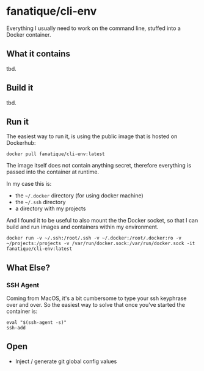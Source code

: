 # fanatique/cli-env

Everything I usually need to work on the command line, stuffed into a Docker container.

## What it contains

tbd.

## Build it

tbd.

## Run it

The easiest way to run it, is using the public image that is hosted on Dockerhub:

```
docker pull fanatique/cli-env:latest
```

The image itself does not contain anything secret, therefore everything is passed into the container at runtime.

In my case this is:

- the `~/.docker` directory (for using docker machine)
- the `~/.ssh` directory 
- a directory with my projects

And I found it to be useful to also mount the the Docker socket, so that I can build and run images and containers within my environment.

```
docker run -v ~/.ssh:/root/.ssh -v ~/.docker:/root/.docker:ro -v ~/projects:/projects -v /var/run/docker.sock:/var/run/docker.sock -it fanatique/cli-env:latest
```

## What Else?

### SSH Agent

Coming from MacOS, it's a bit cumbersome to type your ssh keyphrase over and over. So the easiest way to solve that once you've started the container is:

```
eval "$(ssh-agent -s)"
ssh-add
```

## Open

- Inject / generate git global config values


